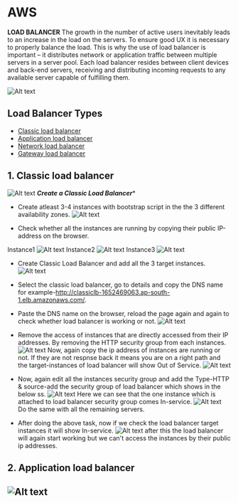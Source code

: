 # AWS

**LOAD BALANCER** The growth in the number of active users inevitably leads to an increase in the load on the servers. To ensure good UX it is necessary to properly balance the load. This is why the use of load balancer is important – it distributes network or application traffic between multiple servers in a server pool. Each load balancer resides between client devices and back-end servers, receiving and distributing incoming requests to any available server capable of fulfilling them.

![Alt text](screenshots/Capture.PNG)
 ## Load Balancer Types
- [Classic load balancer](#classic)
- [Application load balancer](#application)
- [Network load balancer](#network)
- [Gateway load balancer](#gateway)

## 1. Classic load balancer <a name="classic"></a>
![Alt text](screenshots/classic.PNG)
***Create a Classic Load Balancer****
- Create atleast 3-4 instances with bootstrap script in the the 3 different availability zones.
![Alt text](<screenshots/Screenshot (45).png>)

- Check whether all the instances are running by copying their public IP-address on the browser. 

Instance1
![Alt text](<screenshots/Screenshot (41).png>)
Instance2
![Alt text](<screenshots/Screenshot (46).png>)
Instance3
![Alt text](<screenshots/Screenshot (44).png>)

- Create Classic Load Balancer and add all the 3 target instances.
![Alt text](<screenshots/Screenshot (48).png>)

- Select the classic load balancer, go to details and copy the DNS name for example-http://classiclb-1652469063.ap-south-1.elb.amazonaws.com/.

- Paste the DNS name on the browser, reload the page again and again to check whether load balancer is working or not.
![Alt text](screenshots/lb.PNG)

- Remove the access of instances that are directly accessed from their IP addresses. By removing the HTTP security group from each instances.
 ![Alt text](<screenshots/Screenshot (49).png>)
Now, again copy the ip address of instances are running or not. If they are not respnse back it means you are on a right path and the target-instances of load balancer will show Out of Service.
![Alt text](<screenshots/Screenshot (52).png>)

- Now, again edit all the instances security group
and add the Type-HTTP & source-add the security group of load balancer which shows in the below ss.
![Alt text](<screenshots/Screenshot (53).png>)
Here we can see that the one instance which is attached to load balancer security group comes In-service.
![Alt text](<screenshots/Screenshot (54).png>)
Do the same with all the remaining servers.

- After doing the above task, now if we check the load balancer target instances it will show In-service.
![Alt text](<screenshots/Screenshot (55).png>)
after this the load balancer will again start working but we can't access the instances by their public ip addresses.

## 2. Application load balancer <a name="application"></a>
![Alt text](screenshots/apllication.PNG)
- 